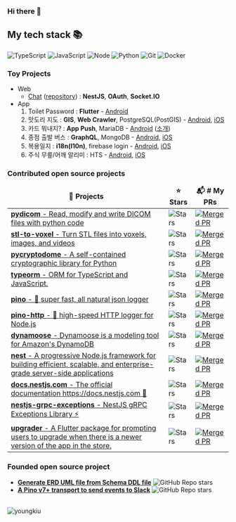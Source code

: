 ### Hi there 👋

<!--
**youngkiu/youngkiu** is a ✨ _special_ ✨ repository because its `README.md` (this file) appears on your GitHub profile.

Here are some ideas to get you started:

- 🔭 I’m currently working on ...
- 🌱 I’m currently learning ...
- 👯 I’m looking to collaborate on ...
- 🤔 I’m looking for help with ...
- 💬 Ask me about ...
- 📫 How to reach me: ...
- 😄 Pronouns: ...
- ⚡ Fun fact: ...
-->

<h2> My tech stack 📚 </h2>

![TypeScript](https://img.shields.io/badge/-TypeScript-3178C6?style=for-the-badge&logo=TypeScript&logoColor=ffffff)
![JavaScript](https://img.shields.io/badge/-JavaScript-%23F7DF1C?style=for-the-badge&logo=javascript&logoColor=000000)
![Node](https://img.shields.io/badge/-Nodejs-43853d?style=for-the-badge&logo=Node.js&logoColor=white)
![Python](https://img.shields.io/badge/-python-informational?style=for-the-badge&logo=appveyor)
![Git](https://img.shields.io/badge/-Git-F05032?style=for-the-badge&logo=git&logoColor=ffffff)
![Docker](https://img.shields.io/badge/-Docker-46a2f1?style=for-the-badge&logo=docker&logoColor=ffffff)

<h3> Toy Projects </h3>

- Web
  - [Chat](https://nestjs-kakaologin-youngkiu.koyeb.app/) ([repository](https://github.com/youngkiu/nestjs-kakaologin)) : **NestJS**, **OAuth**, **Socket.IO**
- App
  1. Toilet Password : **Flutter** - [Android](https://play.google.com/store/apps/details?id=com.youngki_home.toilet_password)
  2. 맛도리 지도 : **GIS**, **Web Crawler**, PostgreSQL(PostGIS) - [Android](https://play.google.com/store/apps/details?id=com.youngkiu.tasty_map), [iOS](https://apps.apple.com/us/app/맛도리-지도/id6471900309)
  3. 카드 뭐내지? : **App Push**, MariaDB - [Android](https://play.google.com/store/apps/details?id=com.youngkiu.card_alarm) ([소개](https://www.youtube.com/@CreditCardAlarm))
  4. 종점 출발 버스 : **GraphQL**, MongoDB - [Android](https://play.google.com/store/apps/details?id=com.youngkiu.busdeparture), [iOS](https://apps.apple.com/kr/app/종점-출발-버스/id6736763977)
  5. 복용일지 : **i18n(l10n)**, firebase login - [Android](https://play.google.com/store/apps/details?id=com.youngkiu.pilltime), [iOS](https://apps.apple.com/kr/app/복용일지/id6742696831)
  6. 주식 무릎/어깨 알리미 : HTS - [Android](https://play.google.com/store/apps/details?id=com.youngkiu.stock_knee_shoulder), [iOS](https://apps.apple.com/kr/app/주식-무릎-어깨-알리미/id6753945464)

<h3>Contributed open source projects</h3>
<table>
  <thead align="center">
    <tr border: none;>
      <td><b>🎁 Projects</b></td>
      <td><b>⭐ Stars</b></td>
      <td><b>📬 # My PRs</b></td>
    </tr>
  </thead>
  <tbody>
    <tr>
      <td><a href="https://github.com/pydicom/pydicom"><b>pydicom</b> - Read, modify and write DICOM files with python code</a></td>
      <td><img alt="Stars" src="https://img.shields.io/github/stars/pydicom/pydicom?style=flat-square&labelColor=343b41"/></td>
      <td>
        <a href="https://github.com/pydicom/pydicom/commits?author=youngkiu">
          <img alt="Merged PR" src="https://img.shields.io/badge/-4%20merged-dfb317?style=flat-square">
        </a>
      </td>
    </tr>
    <tr>
      <td><a href="https://github.com/cpederkoff/stl-to-voxel"><b>stl-to-voxel</b> - Turn STL files into voxels, images, and videos</a></td>
      <td><img alt="Stars" src="https://img.shields.io/github/stars/cpederkoff/stl-to-voxel?style=flat-square&labelColor=343b41"/></td>
      <td>
        <a href="https://github.com/cpederkoff/stl-to-voxel/commits?author=youngkiu">
          <img alt="Merged PR" src="https://img.shields.io/badge/-9%20merged-dfb317?style=flat-square">
        </a>
      </td>
    </tr>
    <tr>
      <td><a href="https://github.com/Legrandin/pycryptodome"><b>pycryptodome</b> - A self-contained cryptographic library for Python</a></td>
      <td><img alt="Stars" src="https://img.shields.io/github/stars/Legrandin/pycryptodome?style=flat-square&labelColor=343b41"/></td>
      <td>
        <a href="https://github.com/Legrandin/pycryptodome/commits?author=youngkiu">
          <img alt="Merged PR" src="https://img.shields.io/badge/-1%20merged-dfb317?style=flat-square">
        </a>
      </td>
    </tr>
    <tr>
      <td><a href="https://github.com/typeorm/typeorm"><b>typeorm</b> - ORM for TypeScript and JavaScript.</a></td>
      <td><img alt="Stars" src="https://img.shields.io/github/stars/typeorm/typeorm?style=flat-square&labelColor=343b41"/></td>
      <td>
        <a href="https://github.com/typeorm/typeorm/commits?author=youngkiu">
          <img alt="Merged PR" src="https://img.shields.io/badge/-4%20merged-dfb317?style=flat-square">
        </a>
      </td>
    </tr>
    <tr>
      <td><a href="https://github.com/pinojs/pino"><b>pino</b> - 🌲 super fast, all natural json logger</a></td>
      <td><img alt="Stars" src="https://img.shields.io/github/stars/pinojs/pino?style=flat-square&labelColor=343b41"/></td>
      <td>
        <a href="https://github.com/pinojs/pino/commits?author=youngkiu">
          <img alt="Merged PR" src="https://img.shields.io/badge/-1%20merged-dfb317?style=flat-square">
        </a>
      </td>
    </tr>
    <tr>
      <td><a href="https://github.com/pinojs/pino-http"><b>pino-http</b> - 🌲 high-speed HTTP logger for Node.js</a></td>
      <td><img alt="Stars" src="https://img.shields.io/github/stars/pinojs/pino-http?style=flat-square&labelColor=343b41"/></td>
      <td>
        <a href="https://github.com/pinojs/pino-http/commits?author=youngkiu">
          <img alt="Merged PR" src="https://img.shields.io/badge/-1%20merged-dfb317?style=flat-square">
        </a>
      </td>
    </tr>
    <tr>
      <td><a href="https://github.com/dynamoose/dynamoose"><b>dynamoose</b> - Dynamoose is a modeling tool for Amazon's DynamoDB</a></td>
      <td><img alt="Stars" src="https://img.shields.io/github/stars/dynamoose/dynamoose?style=flat-square&labelColor=343b41"/></td>
      <td>
        <a href="https://github.com/dynamoose/dynamoose/commits?author=youngkiu">
          <img alt="Merged PR" src="https://img.shields.io/badge/-1%20merged-dfb317?style=flat-square">
        </a>
      </td>
    </tr>
    <tr>
      <td><a href="https://github.com/nestjs/nest"><b>nest</b> - A progressive Node.js framework for building efficient, scalable, and enterprise-grade server-side applications</a></td>
      <td><img alt="Stars" src="https://img.shields.io/github/stars/nestjs/nest?style=flat-square&labelColor=343b41"/></td>
      <td>
        <a href="https://github.com/nestjs/nest/commits?author=youngkiu">
          <img alt="Merged PR" src="https://img.shields.io/badge/-3%20merged-dfb317?style=flat-square">
        </a>
      </td>
    </tr>
    <tr>
      <td><a href="https://github.com/nestjs/docs.nestjs.com"><b>docs.nestjs.com</b> - The official documentation https://docs.nestjs.com 📕</a></td>
      <td><img alt="Stars" src="https://img.shields.io/github/stars/nestjs/docs.nestjs.com?style=flat-square&labelColor=343b41"/></td>
      <td>
        <a href="https://github.com/nestjs/docs.nestjs.com/commits?author=youngkiu">
          <img alt="Merged PR" src="https://img.shields.io/badge/-1%20merged-dfb317?style=flat-square">
        </a>
      </td>
    </tr>
    <tr>
      <td><a href="https://github.com/mohsenbostan/nestjs-grpc-exceptions"><b>nestjs-grpc-exceptions</b> - NestJS gRPC Exceptions Library ⚡️</a></td>
      <td><img alt="Stars" src="https://img.shields.io/github/stars/mohsenbostan/nestjs-grpc-exceptions?style=flat-square&labelColor=343b41"/></td>
      <td>
        <a href="https://github.com/mohsenbostan/nestjs-grpc-exceptions/commits?author=youngkiu">
          <img alt="Merged PR" src="https://img.shields.io/badge/-1%20merged-dfb317?style=flat-square">
        </a>
      </td>
    </tr>
    <tr>
      <td><a href="https://github.com/larryaasen/upgrader"><b>upgrader</b> - A Flutter package for prompting users to upgrade when there is a newer version of the app in the store.</a></td>
      <td><img alt="Stars" src="https://img.shields.io/github/stars/larryaasen/upgrader?style=flat-square&labelColor=343b41"/></td>
      <td>
        <a href="https://github.com/larryaasen/upgrader/commits?author=youngkiu">
          <img alt="Merged PR" src="https://img.shields.io/badge/-1%20merged-dfb317?style=flat-square">
        </a>
      </td>
    </tr>
  </tbody>
</table>

<h3>Founded open source project</h3>
<ul>
  <li>
    <a href="https://github.com/youngkiu/schema-to-erd"><b>Generate ERD UML file from Schema DDL file</b></a>
    <img alt="GitHub Repo stars" src="https://img.shields.io/github/stars/youngkiu/schema-to-erd?style=social">
  </li>
  <li>
    <a href="https://github.com/youngkiu/pino-slack-webhook"><b>A Pino v7+ transport to send events to Slack</b></a>
    <img alt="GitHub Repo stars" src="https://img.shields.io/github/stars/youngkiu/pino-slack-webhook?style=social">
  </li>
</ul>

<br>

<img align="center" src="https://github-readme-stats.vercel.app/api?username=youngkiu&show_icons=true&locale=en" alt="youngkiu" />
